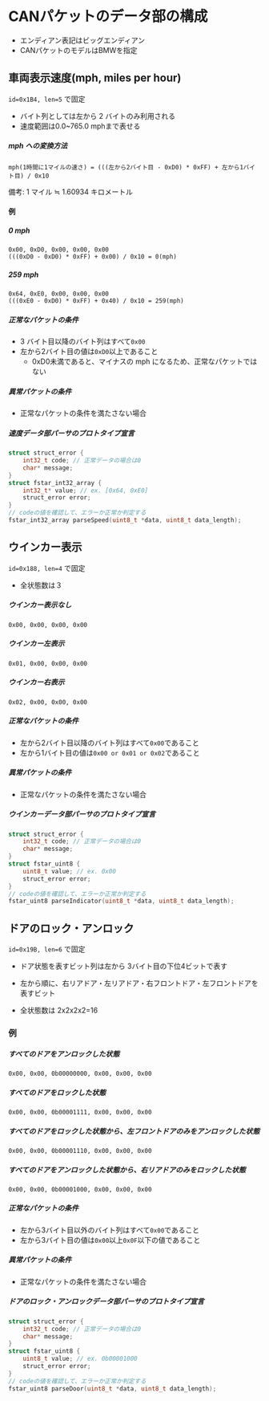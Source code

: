 # CANパケットのデータ部の構成

- エンディアン表記はビッグエンディアン
- CANパケットのモデルはBMWを指定

## 車両表示速度(mph, miles per hour)

`id=0x1B4, len=5` で固定

- バイト列としては左から 2 バイトのみ利用される
- 速度範囲は0.0~765.0 mphまで表せる


##### mph への変換方法

`mph(1時間に1マイルの速さ) = (((左から2バイト目 - 0xD0) * 0xFF) + 左から1バイト目) / 0x10`

備考: 1 マイル ≒ 1.60934 キロメートル

#### 例
##### 0 mph

```
0x00, 0xD0, 0x00, 0x00, 0x00
(((0xD0 - 0xD0) * 0xFF) + 0x00) / 0x10 = 0(mph)
```

##### 259 mph

```
0x64, 0xE0, 0x00, 0x00, 0x00
(((0xE0 - 0xD0) * 0xFF) + 0x40) / 0x10 = 259(mph)
```

##### 正常なパケットの条件

- 3 バイト目以降のバイト列はすべて`0x00`
- 左から2バイト目の値は`0xD0`以上であること
    - 0xD0未満であると、マイナスの mph になるため、正常なパケットではない

##### 異常パケットの条件

- 正常なパケットの条件を満たさない場合

##### 速度データ部パーサのプロトタイプ宣言

```c
struct struct_error {
    int32_t code; // 正常データの場合は0
    char* message;
}
struct fstar_int32_array {
    int32_t* value; // ex. [0x64, 0xE0]
    struct_error error;
}
// codeの値を確認して、エラーか正常か判定する
fstar_int32_array parseSpeed(uint8_t *data, uint8_t data_length);
```

## ウインカー表示

`id=0x188, len=4` で固定

- 全状態数は３

##### ウインカー表示なし

`0x00, 0x00, 0x00, 0x00`

##### ウインカー左表示

`0x01, 0x00, 0x00, 0x00`

##### ウインカー右表示

`0x02, 0x00, 0x00, 0x00`

##### 正常なパケットの条件

- 左から2バイト目以降のバイト列はすべて`0x00`であること
- 左から1バイト目の値は`0x00 or 0x01 or 0x02`であること

##### 異常パケットの条件

- 正常なパケットの条件を満たさない場合

##### ウインカーデータ部パーサのプロトタイプ宣言

```c
struct struct_error {
    int32_t code; // 正常データの場合は0
    char* message;
}
struct fstar_uint8 {
    uint8_t value; // ex. 0x00
    struct_error error;
}
// codeの値を確認して、エラーか正常か判定する
fstar_uint8 parseIndicator(uint8_t *data, uint8_t data_length);
```

## ドアのロック・アンロック

`id=0x19B, len=6` で固定

- ドア状態を表すビット列は左から 3バイト目の下位4ビットで表す

- 左から順に、右リアドア・左リアドア・右フロントドア・左フロントドアを表すビット

- 全状態数は 2x2x2x2=16

### 例
##### すべてのドアをアンロックした状態

`0x00, 0x00, 0b00000000, 0x00, 0x00, 0x00`

##### すべてのドアをロックした状態

`0x00, 0x00, 0b00001111, 0x00, 0x00, 0x00`

##### すべてのドアをロックした状態から、左フロントドアのみをアンロックした状態

`0x00, 0x00, 0b00001110, 0x00, 0x00, 0x00`

##### すべてのドアをアンロックした状態から、右リアドアのみをロックした状態

`0x00, 0x00, 0b00001000, 0x00, 0x00, 0x00`

##### 正常なパケットの条件

- 左から3バイト目以外のバイト列はすべて`0x00`であること
- 左から3バイト目の値は`0x00`以上`0x0F`以下の値であること

##### 異常パケットの条件

- 正常なパケットの条件を満たさない場合

##### ドアのロック・アンロックデータ部パーサのプロトタイプ宣言

```c
struct struct_error {
    int32_t code; // 正常データの場合は0
    char* message;
}
struct fstar_uint8 {
    uint8_t value; // ex. 0b00001000
    struct_error error;
}
// codeの値を確認して、エラーか正常か判定する
fstar_uint8 parseDoor(uint8_t *data, uint8_t data_length);
```
